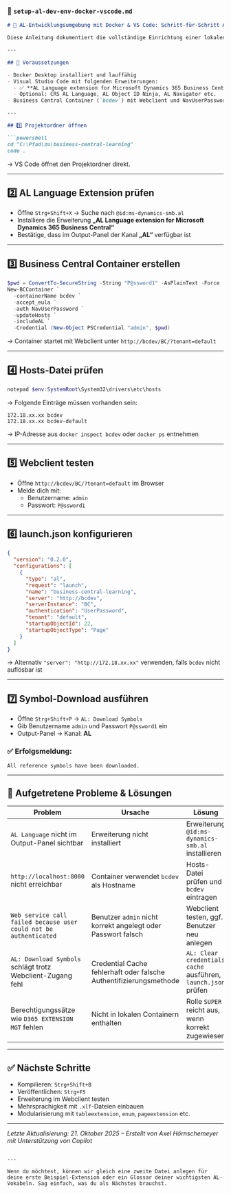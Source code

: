 ### 📄 `setup-al-dev-env-docker-vscode.md`

```markdown
# 🧭 AL-Entwicklungsumgebung mit Docker & VS Code: Schritt-für-Schritt Anleitung

Diese Anleitung dokumentiert die vollständige Einrichtung einer lokalen AL-Entwicklungsumgebung für Microsoft Dynamics 365 Business Central mit Docker und Visual Studio Code. Enthalten sind alle Schritte, aufgetretene Probleme und deren Lösungen — ideal für Wiederverwendung, Teamweitergabe oder Portfolio-Dokumentation.

---

## 🧱 Voraussetzungen

- Docker Desktop installiert und lauffähig
- Visual Studio Code mit folgenden Erweiterungen:
  - ✅ **AL Language extension for Microsoft Dynamics 365 Business Central** (`@id:ms-dynamics-smb.al`)
  - Optional: CRS AL Language, AL Object ID Ninja, AL Navigator etc.
- Business Central Container (`bcdev`) mit Webclient und NavUserPassword-Authentifizierung

---

## 1️⃣ Projektordner öffnen

```powershell
cd "C:\Pfad\zu\business-central-learning"
code .
```

→ VS Code öffnet den Projektordner direkt.

---

## 2️⃣ AL Language Extension prüfen

- Öffne `Strg+Shift+X` → Suche nach `@id:ms-dynamics-smb.al`
- Installiere die Erweiterung **„AL Language extension for Microsoft Dynamics 365 Business Central“**
- Bestätige, dass im Output-Panel der Kanal **„AL“** verfügbar ist

---

## 3️⃣ Business Central Container erstellen

```powershell
$pwd = ConvertTo-SecureString -String "P@ssword1" -AsPlainText -Force
New-BCContainer `
  -containerName bcdev `
  -accept_eula `
  -auth NavUserPassword `
  -updateHosts `
  -includeAL `
  -Credential (New-Object PSCredential "admin", $pwd)
```

→ Container startet mit Webclient unter `http://bcdev/BC/?tenant=default`

---

## 4️⃣ Hosts-Datei prüfen

```powershell
notepad $env:SystemRoot\System32\drivers\etc\hosts
```

→ Folgende Einträge müssen vorhanden sein:

```
172.18.xx.xx bcdev
172.18.xx.xx bcdev-default
```

→ IP-Adresse aus `docker inspect bcdev` oder `docker ps` entnehmen

---

## 5️⃣ Webclient testen

- Öffne `http://bcdev/BC/?tenant=default` im Browser
- Melde dich mit:
  - Benutzername: `admin`
  - Passwort: `P@ssword1`

---

## 6️⃣ launch.json konfigurieren

```json
{
  "version": "0.2.0",
  "configurations": [
    {
      "type": "al",
      "request": "launch",
      "name": "business-central-learning",
      "server": "http://bcdev",
      "serverInstance": "BC",
      "authentication": "UserPassword",
      "tenant": "default",
      "startupObjectId": 22,
      "startupObjectType": "Page"
    }
  ]
}
```

→ Alternativ `"server": "http://172.18.xx.xx"` verwenden, falls `bcdev` nicht auflösbar ist

---

## 7️⃣ Symbol-Download ausführen

- Öffne `Strg+Shift+P` → `AL: Download Symbols`
- Gib Benutzername `admin` und Passwort `P@ssword1` ein
- Output-Panel → Kanal: **AL**

### ✅ Erfolgsmeldung:

```
All reference symbols have been downloaded.
```

---

## 🐞 Aufgetretene Probleme & Lösungen

| Problem | Ursache | Lösung |
|--------|---------|--------|
| `AL Language` nicht im Output-Panel sichtbar | Erweiterung nicht installiert | Erweiterung `@id:ms-dynamics-smb.al` installieren |
| `http://localhost:8080` nicht erreichbar | Container verwendet `bcdev` als Hostname | Hosts-Datei prüfen und `bcdev` eintragen |
| `Web service call failed because user could not be authenticated` | Benutzer `admin` nicht korrekt angelegt oder Passwort falsch | Webclient testen, ggf. Benutzer neu anlegen |
| `AL: Download Symbols` schlägt trotz Webclient-Zugang fehl | Credential Cache fehlerhaft oder falsche Authentifizierungsmethode | `AL: Clear credentials cache` ausführen, `launch.json` prüfen |
| Berechtigungssätze wie `D365 EXTENSION MGT` fehlen | Nicht in lokalen Containern enthalten | Rolle `SUPER` reicht aus, wenn korrekt zugewiesen |

---

## ✅ Nächste Schritte

- Kompilieren: `Strg+Shift+B`
- Veröffentlichen: `Strg+F5`
- Erweiterung im Webclient testen
- Mehrsprachigkeit mit `.xlf`-Dateien einbauen
- Modularisierung mit `tableextension`, `enum`, `pageextension` etc.

---

*Letzte Aktualisierung: 21. Oktober 2025 – Erstellt von Axel Hörnschemeyer mit Unterstützung von Copilot*
```

---

Wenn du möchtest, können wir gleich eine zweite Datei anlegen für deine erste Beispiel-Extension oder ein Glossar deiner wichtigsten AL-Vokabeln. Sag einfach, was du als Nächstes brauchst.